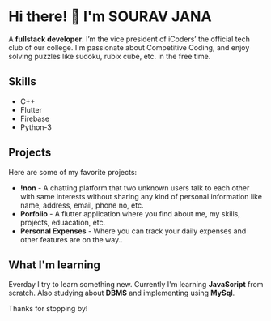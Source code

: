 # Hi there! 👋 I'm SOURAV JANA

A **fullstack developer**. I’m the vice president of iCoders’ the official tech club of our college. I'm passionate about Competitive Coding, and enjoy solving puzzles like sudoku, rubix cube, etc. in the free time.

## Skills

- C++
- Flutter
- Firebase
- Python-3 


## Projects

Here are some of my favorite projects:

- **!non** - A chatting platform that two unknown users talk to each other with same interests without sharing any kind of personal information like name, address, email, phone no, etc.
- **Porfolio** - A flutter application where you find about me, my skills, projects, eduacation, etc.
- **Personal Expenses** - Where you can track your daily expenses and other features are on the way..

## What I'm learning

Everday I try to learn something new. Currently I'm learning **JavaScript** from scratch. Also studying about **DBMS** and implementing using **MySql**.


Thanks for stopping by!
